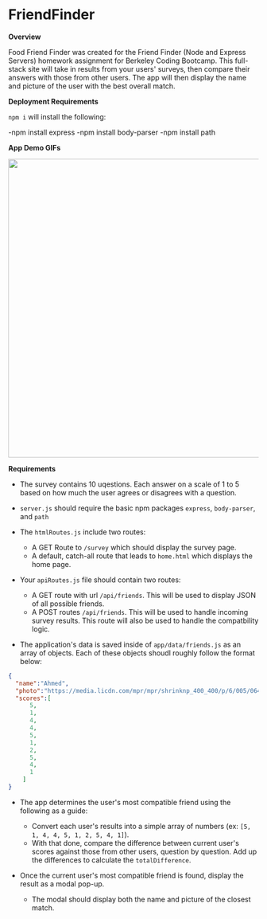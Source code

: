 # FriendFinder

**Overview**

Food Friend Finder was created for the Friend Finder (Node and Express Servers) homework assignment for Berkeley Coding Bootcamp. This full-stack site will take in results from your users' surveys, then compare their answers with those from other users. The app will then display the name and picture of the user with the best overall match.

**Deployment Requirements**

`npm i` will install the following:

-npm install express
-npm install body-parser
-npm install path

**App Demo GIFs**

<img src="https://github.com/julienshim/FriendFinder/blob/master/app/public/images/foodfriendfinder.gif?raw=true" width="600px"/>

**Requirements**

- The survey contains 10 uqestions. Each answer on a scale of 1 to 5 based on how much the user agrees or disagrees with a question.

- `server.js` should require the basic npm packages `express`, `body-parser`, and `path`

- The `htmlRoutes.js` include two routes:
    * A GET Route to `/survey` which should display the survey page.
    * A default, catch-all route that leads to `home.html` which displays the home page.

- Your `apiRoutes.js` file should contain two routes:
    * A GET route with url `/api/friends`. This will be used to display JSON of all possible friends.
    * A POST routes `/api/friends`. This will be used to handle incoming survey results. This route will also be used to handle the compatbility logic.

- The application's data is saved inside of `app/data/friends.js` as an array of objects. Each of these objects shoudl roughly follow the format below:

```json
{
  "name":"Ahmed",
  "photo":"https://media.licdn.com/mpr/mpr/shrinknp_400_400/p/6/005/064/1bd/3435aa3.jpg",
  "scores":[
      5,
      1,
      4,
      4,
      5,
      1,
      2,
      5,
      4,
      1
    ]
}
```

- The app determines the user's most compatible friend using the following as a guide:
    * Convert each user's results into a simple array of numbers (ex: `[5, 1, 4, 4, 5, 1, 2, 5, 4, 1]`).
    * With that done, compare the difference between current user's scores against those from other users, question by question. Add up the differences to calculate the `totalDifference`.

- Once the current user's most compatible friend is found, display the result as a modal pop-up.

   * The modal should display both the name and picture of the closest match.
